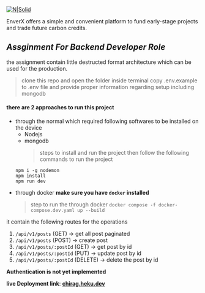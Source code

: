[![N|Solid](https://iili.io/Hi9giog.png)](https://www.enverx.com/)

EnverX offers a simple and convenient platform to fund early-stage projects
and trade future carbon credits.

## _Assginment For Backend Developer Role_

the assignment contain little destructed format architecture which can be used for the production.

> clone this repo and open the folder inside terminal
> copy .env.example to .env file and provide proper information regarding setup including mongodb

#### there are 2 approaches to run this project

- through the normal which required following softwares to be installed on the device
  - Nodejs
  - mongodb
    > steps to install and run the project
    > then follow the following commands to run the project
  ```
  npm i -g nodemon
  npm install
  npm run dev
  ```
- through docker
  **make sure you have `docker` installed**
  > step to run the through docker
        ```
        docker compose -f docker-compose.dev.yaml up --build
        ```

it contain the following routes for the operations

1. `/api/v1/posts` (GET) -> get all post paginated
2. `/api/v1/posts` (POST) -> create post
3. `/api/v1/posts/:postId` (GET) -> get post by id
4. `/api/v1/posts/:postId` (PUT) -> update post by id
5. `/api/v1/posts/:postId` (DELETE) -> delete the post by id

**Authentication is not yet implemented**

**live Deployment link**: **[chirag.heku.dev](http://chirag.heku.dev)**
